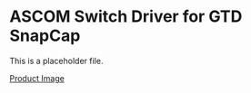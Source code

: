 ASCOM Switch Driver for GTD SnapCap
===================================

This is a placeholder file.

[Product Image][image]

[license]: https://tigra.mit-license.org/		                        "Tigra Astronomy Open Source License"
[project]: http://tigra-astronomy.com/oss/arduino-power-controller      "Project Home Page at Tigra Astronomy"
[product]: http://www.geminitelescope.com/snapcap-motorized-tube-ota-cap/ "Product page on GTD web site"
[download]: https://bitbucket.org
[tigra]:   http://tigra-astronomy.com                              "Tigra Astronomy Web Site"
[nlog]:    https://github.com/nlog/nlog/wiki/Configuration-file#targets "NLog Targets"
[coffee]:  http://tigra-astronomy.com/#coffee                      "Buy me a cup of coffee"
[image]:   http://www.geminitelescope.com/wp-content/uploads/SnapCap_motorized_OTA_cap.jpg  "SnapCap Product Image"